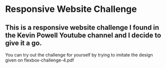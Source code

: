 # Responsive Website Challenge

## This is a responsive website challenge I found in the Kevin Powell Youtube channel and I decide to give it a go.

You can try out the challenge for yourself by trying to imitate the design given on flexbox-challenge-4.pdf 